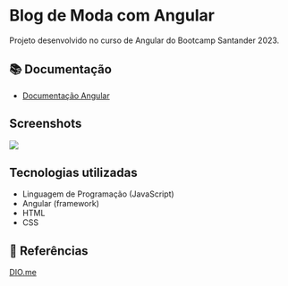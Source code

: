 # Blog de Moda com Angular

Projeto desenvolvido no curso de Angular do Bootcamp Santander 2023.

## 📚 Documentação

- [Documentação Angular](https://angular.io/docs)

## Screenshots

<img src="/screenshots/tela1">

## Tecnologias utilizadas

- Linguagem de Programação (JavaScript)
- Angular (framework)
- HTML
- CSS

## 🔎 Referências 
[DIO.me](https://www.dio.me/)
